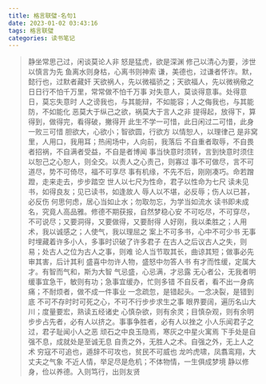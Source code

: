 ```yaml
---
title: 格言联璧-名句1
date: 2023-01-02 03:43:16
tags: 格言联璧
categories: 读书笔记
---
```


> 静坐常思己过，闲谈莫论人非
> 怒是猛虎，欲是深渊
> 修己以清心为要，涉世以慎言为先
> 鱼离水则身枯，心离书则神索
> 谦，美德也，过谦者怀诈。默，懿行也，过默者藏奸
> 天欲祸人，先以微福骄之；天欲福人，先以微祸儆之
> 日日行不怕千万里，常常做不怕千万事
> 对失意人，莫谈得意事。处得意日，莫忘失意时
> 人之谤我也，与其能辩，不如能容；人之侮我也，与其能防，不如能化
> 恶莫大于纵己之欲，祸莫大于言人之非
> 提得起，放得下，算得到，做得完，看得破，撇得开
> 此生不学一可惜，此日闲过二可惜，此身一败三可惜
> 胆欲大，心欲小；智欲圆，行欲方
> 以情恕人，以理律己
> 是非窝里，人用口，我用耳；热闹场中，人向前，我落后
> 不自重者取辱，不自畏者招祸，不自满者受益，不自是者博闻
> 事当快意时须转，言到快意时须住
> 以恕己之心恕人，则全交。以责人之心责己，则寡过
> 事不可做尽，言不可道尽，势不可倚尽，福不可享尽
> 事有机缘，不先不后，刚刚凑巧。命若蹭蹬，走来走去，步步踏空
> 世人以七尺为性命，君子以性命为七尺
> 读未见书，如得良友；见已读书，如逢故人
> 辱人以不堪，必反辱；伤人以已甚，必反伤
> 何思何虑，居心当如止水；勿取勿忘，为学当如流水
> 读书即未成名，究竟人高品雅。修德不期获报，自然梦稳心安
> 不可吃尽，不可穿尽，不可说尽；又要洞得，又要做得，又要耐得
> 人好刚，我以柔胜之；人用术，我以诚感之；人使气，我以理屈之
> 案上不可多书，心中不可少书
> 无事时埋藏着许多小人，多事时识破了许多君子
> 在古人之后议古人之失，则易；处古人之位为古人之事，则难
> 论人当节取其长，曲谅其短；做事必先审其害，后计其利
> 盛喜中勿许人物，盛怒中勿答人书
> 有才而性缓，定属大才。有智而气和，斯为大智
> 气忌盛，心忌满，才忌露
> 无心者公，无我者明
> 缓事宜急干，敏则有功；急事宜缓办，忙则多错
> 不自反者，看不出一身病痛；不耐烦者，做不成一件事业
> 一念疏忽，是错起头。一念决裂，是错到底
> 不可不存时时可死之心，不可不行步步求生之事
> 眼界要阔，遍历名山大川；度量要宏，熟读五经诸史
> 心慎杂欲，则有余灵；目慎杂观，则有余明
> 步步占先者，必有人以挤之。事事争胜者，必有人以挫之
> 小人乐闻君子之过，君子耻闻小人之恶
> 顽石之中良玉隐焉，寒灰之中星火寓焉
> 下手处是自强不息，成就处是至诚无息
> 自责之外，无胜人之术。自强之外，无上人之术
> 穷寇不可追也，遁辞不可攻也，贫民不可威也
> 龙吟虎啸，凤翥鸾翔，大丈夫之气象
> 不近人情，举足尽是危机；不体物情，一生俱成梦境
> 静以修身，俭以养德。入则笃行，出则友贤
